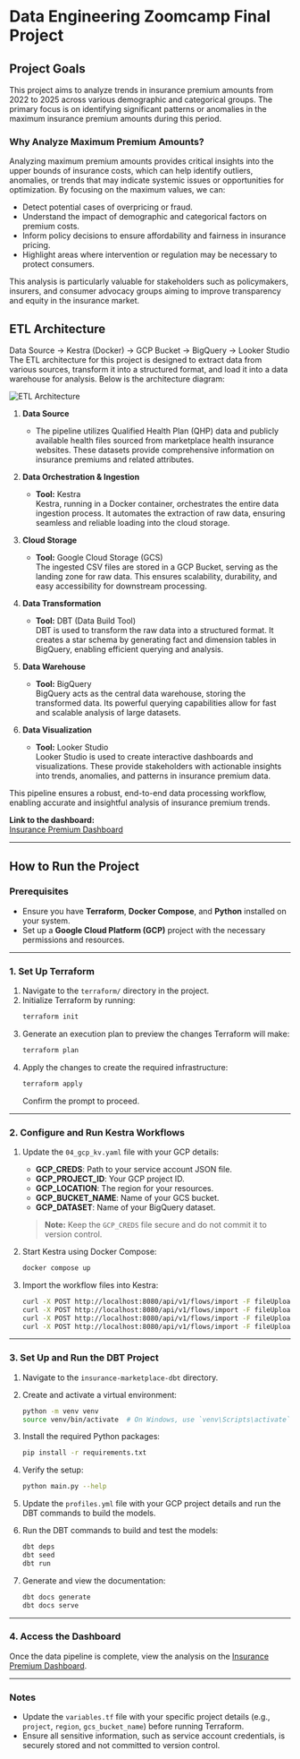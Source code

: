 # Data Engineering Zoomcamp Final Project

## Project Goals

This project aims to analyze trends in insurance premium amounts from 2022 to 2025 across various demographic and categorical groups. The primary focus is on identifying significant patterns or anomalies in the maximum insurance premium amounts during this period.  
### Why Analyze Maximum Premium Amounts?

Analyzing maximum premium amounts provides critical insights into the upper bounds of insurance costs, which can help identify outliers, anomalies, or trends that may indicate systemic issues or opportunities for optimization. By focusing on the maximum values, we can:

- Detect potential cases of overpricing or fraud.
- Understand the impact of demographic and categorical factors on premium costs.
- Inform policy decisions to ensure affordability and fairness in insurance pricing.
- Highlight areas where intervention or regulation may be necessary to protect consumers.

This analysis is particularly valuable for stakeholders such as policymakers, insurers, and consumer advocacy groups aiming to improve transparency and equity in the insurance market.

## ETL Architecture


Data Source → Kestra (Docker) → GCP Bucket → BigQuery → Looker Studio 
The ETL architecture for this project is designed to extract data from various sources, transform it into a structured format, and load it into a data warehouse for analysis. Below is the architecture diagram:

![ETL Architecture](image.png)


1. **Data Source**  
    - The pipeline utilizes Qualified Health Plan (QHP) data and publicly available health files sourced from marketplace health insurance websites. These datasets provide comprehensive information on insurance premiums and related attributes.

2. **Data Orchestration & Ingestion**  
    - **Tool:** Kestra  
      Kestra, running in a Docker container, orchestrates the entire data ingestion process. It automates the extraction of raw data, ensuring seamless and reliable loading into the cloud storage.

3. **Cloud Storage**  
    - **Tool:** Google Cloud Storage (GCS)  
      The ingested CSV files are stored in a GCP Bucket, serving as the landing zone for raw data. This ensures scalability, durability, and easy accessibility for downstream processing.

4. **Data Transformation**  
    - **Tool:** DBT (Data Build Tool)  
      DBT is used to transform the raw data into a structured format. It creates a star schema by generating fact and dimension tables in BigQuery, enabling efficient querying and analysis.

5. **Data Warehouse**  
    - **Tool:** BigQuery  
      BigQuery acts as the central data warehouse, storing the transformed data. Its powerful querying capabilities allow for fast and scalable analysis of large datasets.

6. **Data Visualization**  
    - **Tool:** Looker Studio  
      Looker Studio is used to create interactive dashboards and visualizations. These provide stakeholders with actionable insights into trends, anomalies, and patterns in insurance premium data.

This pipeline ensures a robust, end-to-end data processing workflow, enabling accurate and insightful analysis of insurance premium trends.

**Link to the dashboard:**  
[Insurance Premium Dashboard](https://lookerstudio.google.com/reporting/5ef34b9e-ea05-4925-b5e8-c13f94593982)

---

## How to Run the Project

### Prerequisites
- Ensure you have **Terraform**, **Docker Compose**, and **Python** installed on your system.
- Set up a **Google Cloud Platform (GCP)** project with the necessary permissions and resources.

---

### 1. Set Up Terraform

1. Navigate to the `terraform/` directory in the project.
2. Initialize Terraform by running:
    ```sh
    terraform init
    ```
3. Generate an execution plan to preview the changes Terraform will make:
    ```sh
    terraform plan
    ```
4. Apply the changes to create the required infrastructure:
    ```sh
    terraform apply
    ```
    Confirm the prompt to proceed.

---

### 2. Configure and Run Kestra Workflows

1. Update the `04_gcp_kv.yaml` file with your GCP details:
    - **GCP_CREDS**: Path to your service account JSON file.
    - **GCP_PROJECT_ID**: Your GCP project ID.
    - **GCP_LOCATION**: The region for your resources.
    - **GCP_BUCKET_NAME**: Name of your GCS bucket.
    - **GCP_DATASET**: Name of your BigQuery dataset.

    > **Note:** Keep the `GCP_CREDS` file secure and do not commit it to version control.

2. Start Kestra using Docker Compose:
    ```sh
    docker compose up
    ```
3. Import the workflow files into Kestra:
    ```sh
    curl -X POST http://localhost:8080/api/v1/flows/import -F fileUpload=@flows/04_gcp_kv.yaml
    curl -X POST http://localhost:8080/api/v1/flows/import -F fileUpload=@flows/05_gcp_flow.yaml
    curl -X POST http://localhost:8080/api/v1/flows/import -F fileUpload=@flows/06_gcp_puf.yaml
    curl -X POST http://localhost:8080/api/v1/flows/import -F fileUpload=@flows/07_gcp_puf.yaml
    ```

---

### 3. Set Up and Run the DBT Project

1. Navigate to the `insurance-marketplace-dbt` directory.
2. Create and activate a virtual environment:
    ```sh
    python -m venv venv
    source venv/bin/activate  # On Windows, use `venv\Scripts\activate`
    ```
3. Install the required Python packages:
    ```sh
    pip install -r requirements.txt
    ```
4. Verify the setup:
    ```sh
    python main.py --help
    ```
5. Update the `profiles.yml` file with your GCP project details and run the DBT commands to build the models.

6. Run the DBT commands to build and test the models:
    ```sh
    dbt deps
    dbt seed
    dbt run
    ```
7. Generate and view the documentation:
    ```sh
    dbt docs generate
    dbt docs serve
    ```
---

### 4. Access the Dashboard

Once the data pipeline is complete, view the analysis on the [Insurance Premium Dashboard](https://lookerstudio.google.com/reporting/5ef34b9e-ea05-4925-b5e8-c13f94593982).

---

### Notes

- Update the `variables.tf` file with your specific project details (e.g., `project`, `region`, `gcs_bucket_name`) before running Terraform.
- Ensure all sensitive information, such as service account credentials, is securely stored and not committed to version control.

